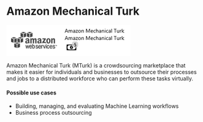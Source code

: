 # Amazon Mechanical Turk



![](../.gitbook/assets/41.png)

Amazon Mechanical Turk \(MTurk\) is a crowdsourcing marketplace that makes it easier for individuals and businesses to outsource their processes and jobs to a distributed workforce who can perform these tasks virtually.

#### Possible use cases

* Building, managing, and evaluating Machine Learning workflows
* Business process outsourcing

